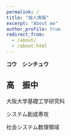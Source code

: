 ```yaml
---
permalink: /
title: "個人情報"
excerpt: "About me"
author_profile: true
redirect_from: 
  - /about/
  - /about.html
---
```


**コウ　シンチュウ**

**高　振中**
--

大阪大学基礎工学研究科

システム創成専攻

社会システム数理領域
